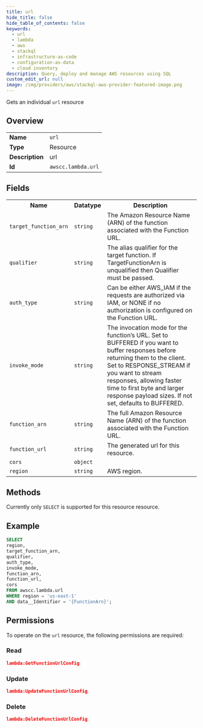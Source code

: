 ```yaml
---
title: url
hide_title: false
hide_table_of_contents: false
keywords:
  - url
  - lambda
  - aws
  - stackql
  - infrastructure-as-code
  - configuration-as-data
  - cloud inventory
description: Query, deploy and manage AWS resources using SQL
custom_edit_url: null
image: /img/providers/aws/stackql-aws-provider-featured-image.png
---
```

Gets an individual <code>url</code> resource

## Overview
<table><tbody>
<tr><td><b>Name</b></td><td><code>url</code></td></tr>
<tr><td><b>Type</b></td><td>Resource</td></tr>
<tr><td><b>Description</b></td><td>url</td></tr>
<tr><td><b>Id</b></td><td><code>awscc.lambda.url</code></td></tr>
</tbody></table>

## Fields
<table><tbody>
<tr><th>Name</th><th>Datatype</th><th>Description</th></tr>
<tr><td><code>target_function_arn</code></td><td><code>string</code></td><td>The Amazon Resource Name (ARN) of the function associated with the Function URL.</td></tr>
<tr><td><code>qualifier</code></td><td><code>string</code></td><td>The alias qualifier for the target function. If TargetFunctionArn is unqualified then Qualifier must be passed.</td></tr>
<tr><td><code>auth_type</code></td><td><code>string</code></td><td>Can be either AWS_IAM if the requests are authorized via IAM, or NONE if no authorization is configured on the Function URL.</td></tr>
<tr><td><code>invoke_mode</code></td><td><code>string</code></td><td>The invocation mode for the function’s URL. Set to BUFFERED if you want to buffer responses before returning them to the client. Set to RESPONSE_STREAM if you want to stream responses, allowing faster time to first byte and larger response payload sizes. If not set, defaults to BUFFERED.</td></tr>
<tr><td><code>function_arn</code></td><td><code>string</code></td><td>The full Amazon Resource Name (ARN) of the function associated with the Function URL.</td></tr>
<tr><td><code>function_url</code></td><td><code>string</code></td><td>The generated url for this resource.</td></tr>
<tr><td><code>cors</code></td><td><code>object</code></td><td></td></tr>
<tr><td><code>region</code></td><td><code>string</code></td><td>AWS region.</td></tr>

</tbody></table>

## Methods
Currently only <code>SELECT</code> is supported for this resource resource.

## Example
```sql
SELECT
region,
target_function_arn,
qualifier,
auth_type,
invoke_mode,
function_arn,
function_url,
cors
FROM awscc.lambda.url
WHERE region = 'us-east-1'
AND data__Identifier = '{FunctionArn}';
```

## Permissions

To operate on the <code>url</code> resource, the following permissions are required:

### Read
```json
lambda:GetFunctionUrlConfig
```

### Update
```json
lambda:UpdateFunctionUrlConfig
```

### Delete
```json
lambda:DeleteFunctionUrlConfig
```

